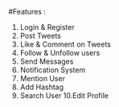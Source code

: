 #Features :
1. Login & Register
2. Post Tweets
3. Like & Comment on Tweets
4. Follow & Unfollow users
5. Send Messages
6. Notification System
7. Mention User
8. Add Hashtag
9. Search User
10.Edit Profile
